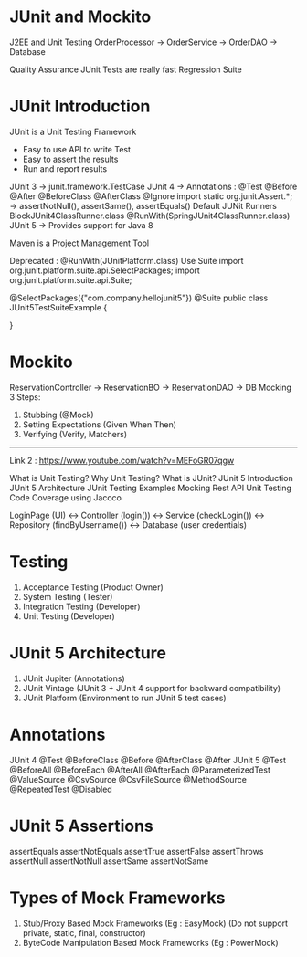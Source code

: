 # JUnit and Mockito

J2EE and Unit Testing
OrderProcessor -> OrderService -> OrderDAO -> Database

Quality Assurance
JUnit Tests are really fast
Regression Suite

# JUnit Introduction
JUnit is a Unit Testing Framework
- Easy to use API to write Test
- Easy to assert the results
- Run and report results

JUnit 3 -> junit.framework.TestCase
JUnit 4 -> Annotations : @Test @Before @After @BeforeClass @AfterClass @Ignore
import static org.junit.Assert.*; -> assertNotNull(), assertSame(), assertEquals()
Default JUNit Runners
BlockJUnit4ClassRunner.class
@RunWith(SpringJUnit4ClassRunner.class)
JUnit 5 -> 
Provides support for Java 8

Maven is a Project Management Tool

Deprecated : @RunWith(JUnitPlatform.class)
Use Suite
import org.junit.platform.suite.api.SelectPackages;
import org.junit.platform.suite.api.Suite;

@SelectPackages({"com.company.hellojunit5"})
@Suite
public class JUnit5TestSuiteExample {

}

# Mockito
ReservationController -> ReservationBO -> ReservationDAO -> DB
Mocking 3 Steps:
1. Stubbing (@Mock)
2. Setting Expectations (Given When Then)
3. Verifying (Verify, Matchers)

-------------------------------------------------------------------------------------------------------------------------------------
Link 2 : https://www.youtube.com/watch?v=MEFoGR07qgw

What is Unit Testing?
Why Unit Testing?
What is JUnit?
JUnit 5 Introduction
JUnit 5 Architecture
JUnit Testing Examples
Mocking
Rest API Unit Testing
Code Coverage using Jacoco

LoginPage (UI) <-> Controller (login()) <-> Service (checkLogin()) <->  Repository (findByUsername()) <-> Database (user credentials)

# Testing
1. Acceptance Testing (Product Owner)
2. System Testing (Tester)
3. Integration Testing (Developer)
4. Unit Testing (Developer)

# JUnit 5 Architecture
1. JUnit Jupiter (Annotations)
2. JUnit Vintage (JUnit 3 + JUnit 4 support for backward compatibility)
3. JUnit Platform (Environment to run JUnit 5 test cases)


# Annotations
JUnit 4
@Test @BeforeClass @Before @AfterClass @After
JUnit 5
@Test @BeforeAll @BeforeEach @AfterAll @AfterEach @ParameterizedTest
@ValueSource @CsvSource @CsvFileSource @MethodSource
@RepeatedTest @Disabled

# JUnit 5 Assertions
assertEquals
assertNotEquals
assertTrue
assertFalse
assertThrows
assertNull
assertNotNull
assertSame
assertNotSame

# Types of Mock Frameworks
1. Stub/Proxy Based Mock Frameworks (Eg : EasyMock) (Do not support private, static, final, constructor)
2. ByteCode Manipulation Based Mock Frameworks (Eg : PowerMock)
